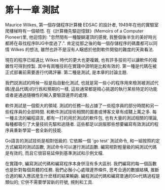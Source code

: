 # 第十一章 測試

Maurice Wilkes, 第一個存儲程序計算機 EDSAC 的設計者, 1949年在他的實驗室爬樓梯時有一個頓悟. 在《計算機先驅迴憶録》(Memoirs of a Computer Pioneer)里, 他迴憶到: "忽然間有一種醍醐灌頂的感覺, 我整個後半生的美好時光都將在尋找程序BUG中度過了.". 肯定從那之後的每一個存儲程序的碼農都可以同情 Wilkes 的想法, 雖然也許不是沒有人睏惑於他對軟件開發的難度的天眞看法.

現在的程序已經遠比 Wilkes 時代的更大也更複雜, 也有許多技術可以讓軟件的複雜性可得到控製. 其中有兩種技術在實踐中證明是比較有效的. 第一種是代碼在被正式部署前需要進行代碼評審. 第二種是測試, 是本章的討論主題.

我們説測試的時候一般是指自動化測試, 也就是寫一些小的程序用來檢測被測試代碼(産品代碼)的行爲和預期的一樣, 這些通常都是精心挑選的執行某些特定的功能或者是通過隨機性的輸入要驗證邊界的處理.

軟件測試是一個鉅大的領域. 測試的任務一般占據了一些程序員的部分時間和另一些程序員的全部時間. 和軟件測試技術相關的圖書或博客文章有成韆上萬之多. 每一種主流的編程語言, 都有一打的用於測試的軟件包, 也有大量的測試相關的理論, 每種都吸引了大量技術先驅和追隨者. 這些都足以説服那些想要編寫有效測試的程序員重新學習一套全新的技能.

Go語言的測試技術是相對低級的. 它依賴一個 'go test' 測試命令, 和一組按照約定方式編寫的測試函數, 測試命令可以運行測試函數. 編寫相對輕量級的純測試代碼是有效的, 而且它很容易延伸到基準測試和示例文檔.

在實踐中, 編寫測試代碼和編寫程序本身併沒有多大區别. 我們編寫的每一個函數也是針對每個具體的任務. 我們必鬚小心處理邊界條件, 思考合適的數據結構, 推斷合適的輸入應該産生什麽樣的結果輸齣. 編程測試代碼和編寫普通的Go代碼過程是類似的; 它併不需要學習新的符號, 規則和工具.



